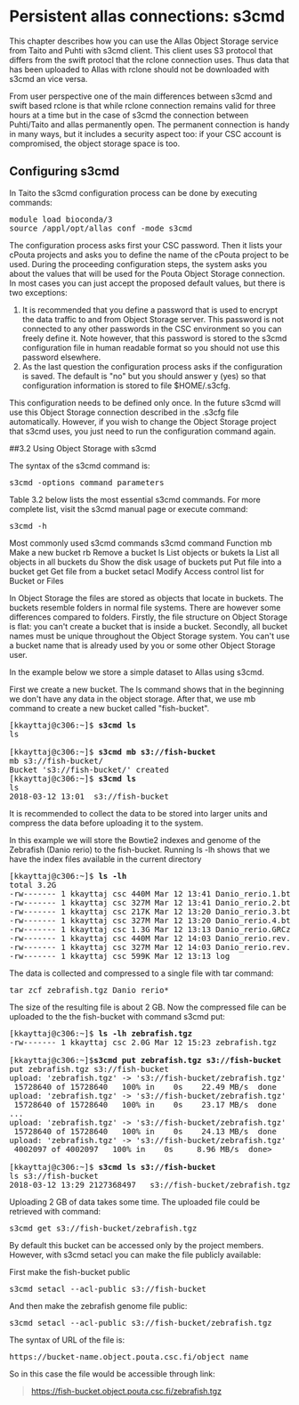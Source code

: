 
# Persistent allas connections: s3cmd

This chapter describes how you can use the Allas Object Storage service from Taito and Puhti with s3cmd client. This client uses
S3 protocol that differs from the swift protocl that the rclone connection uses. Thus data that has been uploaded to 
Allas with rclone should not be downloaded with s3cmd an vice versa.

From user perspective one of the main differences between s3cmd and swift based rclone is that while rclone connection remains valid 
for three hours at a time but in the case of s3cmd the connection between Puhti/Taito and allas permanently open. The permanent connection
is handy in many ways, but it includes a security aspect too: if your CSC account is compromised, the object storage space is too.


## Configuring s3cmd
In Taito the s3cmd configuration process can be done by executing commands:

<pre>module load bioconda/3
source /appl/opt/allas_conf -mode s3cmd</pre>


The configuration process asks first your CSC password. Then it lists your cPouta projects and asks you to define the name of the cPouta project to be used. During the proceeding configuration steps, the system asks you about the values that will be used for the Pouta Object Storage connection. In most cases you can just accept the proposed default values, but there is two exceptions:

   1.  It is recommended that you define a password that is used to encrypt the data traffic to and from Object Storage server. This password is not connected to any other passwords in the CSC environment so you can freely define it. Note however, that this password is stored to the s3cmd configuration file in human readable format so you should not use this password elsewhere. 
   2.  As the last question the configuration process asks if the configuration is saved. The default is "no" but you should answer y (yes) so that configuration information is stored to file $HOME/.s3cfg.

This configuration needs to be defined only once. In the future s3cmd will use this Object Storage connection described in the .s3cfg file automatically. However, if you wish to change the Object Storage project that s3cmd uses, you just need to run the configuration command again.
 
##3.2 Using Object Storage with s3cmd

The syntax of the s3cmd command is:

<pre>s3cmd -options command parameters</pre>

Table 3.2 below lists the most essential s3cmd commands. For more complete list, visit the  s3cmd manual page or execute command:

<pre>s3cmd -h</pre>

Most commonly used s3cmd commands
s3cmd command 	Function
 mb 	 Make a new bucket
 rb 	 Remove a bucket
 ls 	 List objects or bukets
 la 	 List all objects in all buckets
 du 	 Show the disk usage of buckets
 put 	 Put file into a bucket
 get 	 Get file from a bucket
 setacl 	 Modify Access control list for Bucket or Files

In Object Storage the files are stored as objects that locate in buckets. The buckets resemble folders in normal file systems. There are however some differences compared to folders. Firstly, the file structure on Object Storage is flat: you can't create a bucket that is inside a bucket. Secondly, all bucket names must be unique throughout the Object Storage system. You can't use a bucket name that is already used by you or some other Object Storage user.

In the example below we store a simple dataset to Allas using s3cmd.

First we create a new bucket. The ls command shows that in the beginning we don't have any data in the object storage. After that, we use mb command to create a new bucket called "fish-bucket".

<pre>[kkayttaj@c306:~]$ <b>s3cmd ls</b>
ls

[kkayttaj@c306:~]$ <b>s3cmd mb s3://fish-bucket</b>
mb s3://fish-bucket/
Bucket 's3://fish-bucket/' created
[kkayttaj@c306:~]$ <b>s3cmd ls</b>
ls
2018-03-12 13:01  s3://fish-bucket</pre>
It is recommended to collect the data to be stored into larger units and compress the data before uploading it to the system.

In this example we will store the Bowtie2 indexes and genome of the Zebrafish (Danio rerio) to the fish-bucket. Running ls -lh shows that we have the index files available in the current directory

<pre>[kkayttaj@c306:~]$ <b>ls -lh</b>
total 3.2G
-rw------- 1 kkayttaj csc 440M Mar 12 13:41 Danio_rerio.1.bt2
-rw------- 1 kkayttaj csc 327M Mar 12 13:41 Danio_rerio.2.bt2
-rw------- 1 kkayttaj csc 217K Mar 12 13:20 Danio_rerio.3.bt2
-rw------- 1 kkayttaj csc 327M Mar 12 13:20 Danio_rerio.4.bt2
-rw------- 1 kkayttaj csc 1.3G Mar 12 13:13 Danio_rerio.GRCz10.dna.toplevel.fa
-rw------- 1 kkayttaj csc 440M Mar 12 14:03 Danio_rerio.rev.1.bt2
-rw------- 1 kkayttaj csc 327M Mar 12 14:03 Danio_rerio.rev.2.bt2
-rw------- 1 kkayttaj csc 599K Mar 12 13:13 log</pre>

The data is collected and compressed to a single file with tar command:

<pre>tar zcf zebrafish.tgz Danio_rerio*</pre>

The size of the resulting file is about 2 GB. Now the compressed file can be uploaded to the the fish-bucket with command s3cmd put:

<pre>[kkayttaj@c306:~]$ <b>ls -lh zebrafish.tgz</b>
-rw------- 1 kkayttaj csc 2.0G Mar 12 15:23 zebrafish.tgz

[kkayttaj@c306:~]$<b>s3cmd put zebrafish.tgz s3://fish-bucket</b>
put zebrafish.tgz s3://fish-bucket
upload: 'zebrafish.tgz' -> 's3://fish-bucket/zebrafish.tgz'  [part 1 of 136, 15MB] [1 of 1]
 15728640 of 15728640   100% in    0s    22.49 MB/s  done
upload: 'zebrafish.tgz' -> 's3://fish-bucket/zebrafish.tgz'  [part 2 of 136, 15MB] [1 of 1]
 15728640 of 15728640   100% in    0s    23.17 MB/s  done
...
upload: 'zebrafish.tgz' -> 's3://fish-bucket/zebrafish.tgz'  [part 135 of 136, 15MB] [1 of 1]
 15728640 of 15728640   100% in    0s    24.13 MB/s  done
upload: 'zebrafish.tgz' -> 's3://fish-bucket/zebrafish.tgz'  [part 136 of 136, 3MB] [1 of 1]
 4002097 of 4002097   100% in    0s     8.96 MB/s  done>

[kkayttaj@c306:~]$ <b>s3cmd ls s3://fish-bucket</b>
ls s3://fish-bucket
2018-03-12 13:29 2127368497   s3://fish-bucket/zebrafish.tgz
</pre>
Uploading 2 GB of data takes some time. The uploaded file could be retrieved with command:

<pre>s3cmd get s3://fish-bucket/zebrafish.tgz</pre>

By default this bucket can be accessed only by the project members. However, with s3cmd setacl you can make the file publicly available:

First make the fish-bucket public

<pre>s3cmd setacl --acl-public s3://fish-bucket</pre>

And then make the zebrafish genome file public:

<pre>s3cmd setacl --acl-public s3://fish-bucket/zebrafish.tgz</pre>

The syntax of URL of the file is:

<pre>https://bucket-name.object.pouta.csc.fi/object_name</pre>

So in this case the file would be accessible through link:

>https://fish-bucket.object.pouta.csc.fi/zebrafish.tgz
